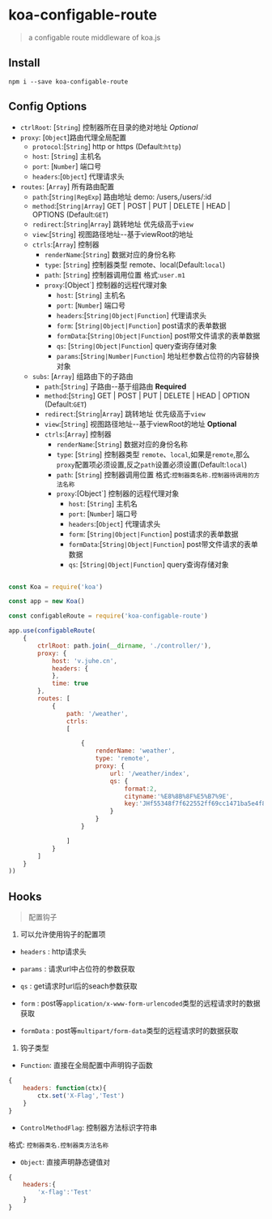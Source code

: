 # koa-configable-route

> a configable route middleware of koa.js

## Install

```shell
npm i --save koa-configable-route
```

## Config Options

* `ctrlRoot`: [`String`] 控制器所在目录的绝对地址 *Optional*
* `proxy`: [`Object`]路由代理全局配置
  * `protocol`:[`String`] http or https (Default:`http`)
  * `host`: [`String`] 主机名
  * `port`: [`Number`] 端口号
  * `headers`:[`Object`] 代理请求头
* `routes`: [`Array`] 所有路由配置
  * `path`:[`String|RegExp`] 路由地址 demo: /users,/users/:id
  * `method`:[`String|Array`] GET | POST | PUT | DELETE | HEAD | OPTIONS  (Default:`GET`)
  * `redirect`:[`String`|`Array`] 跳转地址 优先级高于`view`
  * `view`:[`String`] 视图路径地址--基于viewRoot的地址
  * `ctrls`:[`Array`] 控制器
    * `renderName`:[`String`] 数据对应的身份名称
    * `type`: [`String`] 控制器类型 remote、local(Default:`local`)
    * `path`: [`String`] 控制器调用位置 格式:`user.m1`
    * `proxy`:[Object`] 控制器的远程代理对象
      * `host`: [`String`] 主机名
      * `port`: [`Number`] 端口号
      * `headers`:[`String|Object|Function`] 代理请求头
      * `form`: [`String|Object|Function`] post请求的表单数据
      * `formData`:[`String|Object|Function`] post带文件请求的表单数据
      * `qs`: [`String|Object|Function`] query查询存储对象
      * `params`:[`String|Number|Function`] 地址栏参数占位符的内容替换对象
  * `subs`: [`Array`] 组路由下的子路由
    * `path`:[`String`] 子路由--基于组路由 **Required**
    * `method`:[`String`] GET | POST | PUT | DELETE | HEAD | OPTION (Default:`GET`)
    * `redirect`:[`String`|`Array`] 跳转地址 优先级高于`view`
    * `view`:[`String`] 视图路径地址--基于viewRoot的地址 **Optional**
    * `ctrls`:[`Array`] 控制器
      * `renderName`:[`String`] 数据对应的身份名称
      * `type`: [`String`] 控制器类型 `remote`、`local`,如果是`remote`,那么`proxy`配置项必须设置,反之`path`设置必须设置(Default:`local`)
      * `path`: [`String`] 控制器调用位置 格式:`控制器类名称.控制器待调用的方法名称`
      * `proxy`:[Object`] 控制器的远程代理对象
        * `host`: [`String`] 主机名
        * `port`: [`Number`] 端口号
        * `headers`:[`Object`] 代理请求头
        * `form`: [`String|Object|Function`] post请求的表单数据
        * `formData`:[`String|Object|Function`] post带文件请求的表单数据
        * `qs`: [`String|Object|Function`] query查询存储对象

```javascript

const Koa = require('koa')

const app = new Koa()

const configableRoute = require('koa-configable-route')

app.use(configableRoute(
    {
        ctrlRoot: path.join(__dirname, './controller/'),
        proxy: {
            host: 'v.juhe.cn',
            headers: {
            },
            time: true
        },
        routes: [
            {
                path: '/weather',
                ctrls:
                [

                    {
                        renderName: 'weather',
                        type: 'remote',
                        proxy: {
                            url: '/weather/index',
                            qs: {
                                format:2,
                                cityname:'%E8%8B%8F%E5%B7%9E',
                                key:'JHf55348f7f622552ff69cc1471ba5e4f8'
                            }
                        }
                    }

                ]
            }
        ]
    }
))

```

## Hooks

> 配置钩子

1. 可以允许使用钩子的配置项

* `headers` : http请求头

* `params` : 请求url中占位符的参数获取

* `qs` : get请求时url后的seach参数获取

* `form` : post等`application/x-www-form-urlencoded`类型的远程请求时的数据获取

* `formData` : post等`multipart/form-data`类型的远程请求时的数据获取

1. 钩子类型

* `Function`: 直接在全局配置中声明钩子函数

```javascript
{
    headers: function(ctx){
        ctx.set('X-Flag','Test')
    }
}
```

* `ControlMethodFlag`: 控制器方法标识字符串

格式: `控制器类名.控制器类方法名称`

* `Object`: 直接声明静态键值对

```javascript
{
    headers:{
        'x-flag':'Test'
    }
}
```
